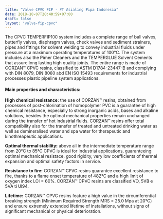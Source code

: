```yaml
---
title: "Valve CPVC FIP - PT Asialing Pipa Indonesia"
date: 2018-10-07T20:40:59+07:00
draft: false
layout: "valve-fip-cpvc"
---
```


The CPVC TEMPERFIP100 system includes a complete range of ball valves, butterfly valves, diaphragm valves, check valves and sediment strainers, pipes and fittings for solvent welding to convey industrial fluids under pressure at a maximum operating temperatures of 100&deg;C. The system includes also the Pimer Cleaners and the TEMPERGLUE Solvent Cements that assure long lasting high quality joints. The entire range is made of CORZAN&trade; CPVC resins, classified to ASTM D1784-23447-B and complying with DIN 8079, DIN 8080 abd EN ISO 15493 requirements for industrial processes plastic pipeline system applications.

#### Main properties and characteristics:

**High chemical resistance:** the use of CORZAN&trade; resins, obtained from processes of post-chlorination of homopolymer PVC is a guarantee of high chemical resistance, especially to strong inorganic acids, bases and alkaline solutions, besides the optimal mechanical properties remain unchanged during the transfer of hot industrial fluids. CORZAN&trade; resins offer total compatibility also for the transfer of treated and untreated drinking water as well as demineralised water and spa water for therapeutic and kinothreapeutic applications.

**Optimal thermal stability:** above all in the intermediate temperature range from 20&deg;C to 85&deg;C CPVC is ideal for industrial applications, guaranteeing optimal mechanical resistace, good rigidity, very low coefficients of thermal expansion and optimal safety factors in service.

**Resistance to fire:** CORZAN&trade; CPVC resins guarantee excellent resistance to fire, thanks to a flame onset temperature of 482&deg;C and a high limit of oxygen index LOI = 60%. CORZAN&trade; CPVC resins are classified VO, 5VB e 5VA ti Ul94.

**Lifetime:** CORZAN&trade; CPVC resins feature a high value in the circumferential breaking strength (Minimum Required Strength MRS = 25.0 Mpa at 20&deg;C) and ensure extremely extended lifetime of installations, without signs of significant mechanical or physical deterioration.

